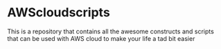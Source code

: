# AWScloudscripts
This is a repository that contains all the awesome constructs and scripts that can be used with AWS cloud to make your life a tad bit easier
